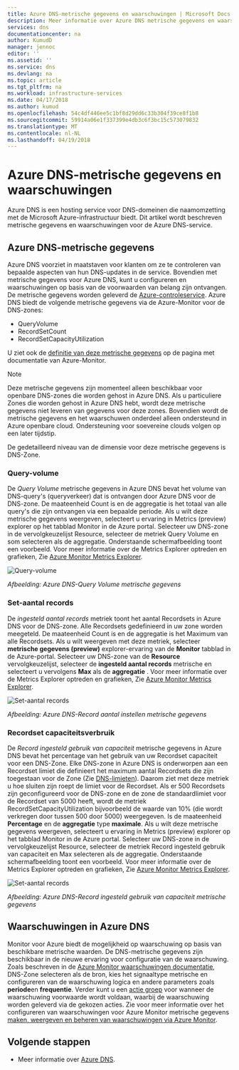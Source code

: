 ```yaml
---
title: Azure DNS-metrische gegevens en waarschuwingen | Microsoft Docs
description: Meer informatie over Azure DNS metrische gegevens en waarschuwingen.
services: dns
documentationcenter: na
author: KumudD
manager: jennoc
editor: ''
ms.assetid: ''
ms.service: dns
ms.devlang: na
ms.topic: article
ms.tgt_pltfrm: na
ms.workload: infrastructure-services
ms.date: 04/17/2018
ms.author: kumud
ms.openlocfilehash: 54c4df446ee5c1bf8d29dd6c33b304f39ce8f1b8
ms.sourcegitcommit: 59914a06e1f337399e4db3c6f3bc15c573079832
ms.translationtype: MT
ms.contentlocale: nl-NL
ms.lasthandoff: 04/19/2018
---
```

# <a name="azure-dns-metrics-and-alerts"></a>Azure DNS-metrische gegevens en waarschuwingen
Azure DNS is een hosting service voor DNS-domeinen die naamomzetting met de Microsoft Azure-infrastructuur biedt. Dit artikel wordt beschreven metrische gegevens en waarschuwingen voor de Azure DNS-service.

## <a name="azure-dns-metrics"></a>Azure DNS-metrische gegevens

Azure DNS voorziet in maatstaven voor klanten om ze te controleren van bepaalde aspecten van hun DNS-updates in de service. Bovendien met metrische gegevens voor Azure DNS, kunt u configureren en waarschuwingen op basis van de voorwaarden van belang zijn ontvangen. De metrische gegevens worden geleverd de [Azure-controleservice](../monitoring-and-diagnostics/index.yml). Azure DNS biedt de volgende metrische gegevens via de Azure-Monitor voor de DNS-zones:

-   QueryVolume
-   RecordSetCount
-   RecordSetCapacityUtilization

U ziet ook de [definitie van deze metrische gegevens](../monitoring-and-diagnostics/monitoring-supported-metrics.md#microsoftnetworkdnszones) op de pagina met documentatie van Azure-Monitor.
>[!NOTE]
> Deze metrische gegevens zijn momenteel alleen beschikbaar voor openbare DNS-zones die worden gehost in Azure DNS. Als u particuliere Zones die worden gehost in Azure DNS hebt, wordt deze metrische gegevens niet leveren van gegevens voor deze zones. Bovendien wordt de metrische gegevens en het waarschuwen onderdeel alleen ondersteund in Azure openbare cloud. Ondersteuning voor soevereine clouds volgen op een later tijdstip. 

De gedetailleerd niveau van de dimensie voor deze metrische gegevens is DNS-Zone.

### <a name="query-volume"></a>Query-volume

De *Query Volume* metrische gegevens in Azure DNS bevat het volume van DNS-query's (queryverkeer) dat is ontvangen door Azure DNS voor de DNS-zone. De maateenheid Count is en de aggregatie is het totaal van alle query's die zijn ontvangen via een bepaalde periode. Als u wilt deze metrische gegevens weergeven, selecteert u ervaring in Metrics (preview) explorer op het tabblad Monitor in de Azure portal. Selecteer uw DNS-zone in de vervolgkeuzelijst Resource, selecteer de metriek Query Volume en som selecteren als de aggregatie. Onderstaande schermafbeelding toont een voorbeeld.  Voor meer informatie over de Metrics Explorer optreden en grafieken, Zie [Azure Monitor Metrics Explorer](../monitoring-and-diagnostics/monitoring-metric-charts.md).

![Query-volume](./media/dns-alerts-metrics/dns-metrics-query-volume.png)

*Afbeelding: Azure DNS-Query Volume metrische gegevens*

### <a name="record-set-count"></a>Set-aantal records
De *ingesteld aantal records* metriek toont het aantal Recordsets in Azure DNS voor de DNS-zone. Alle Recordsets gedefinieerd in uw zone worden meegeteld. De maateenheid Count is en de aggregatie is het Maximum van alle Recordsets. Als u wilt weergeven met deze metriek, selecteer **metrische gegevens (preview)** explorer-ervaring van de **Monitor** tabblad in de Azure-portal. Selecteer uw DNS-zone van de **Resource** vervolgkeuzelijst, selecteer de **ingesteld aantal records** metrische en selecteert u vervolgens **Max** als de **aggregatie** . Voor meer informatie over de Metrics Explorer optreden en grafieken, Zie [Azure Monitor Metrics Explorer](../monitoring-and-diagnostics/monitoring-metric-charts.md). 

![Set-aantal records](./media/dns-alerts-metrics/dns-metrics-record-set-count.png)

*Afbeelding: Azure DNS-Record aantal instellen metrische gegevens*


### <a name="record-set-capacity-utilization"></a>Recordset capaciteitsverbruik
De *Record ingesteld gebruik van capaciteit* metrische gegevens in Azure DNS bevat het percentage van het gebruik van uw Recordset capaciteit voor een DNS-Zone. Elke DNS-zone in Azure DNS is onderworpen aan een Recordset limiet die definieert het maximum aantal Recordsets die zijn toegestaan voor de Zone (Zie [DNS-limieten](dns-zones-records.md#limits)). Daarom ziet met deze metriek u hoe sluiten zijn roept de limiet voor de Recordset. Als er 500 Recordsets zijn geconfigureerd voor de DNS-zone en de zone de standaardlimiet voor de Recordset van 5000 heeft, wordt de metriek RecordSetCapacityUtilization bijvoorbeeld de waarde van 10% (die wordt verkregen door tussen 500 door 5000) weergegeven. Is de maateenheid **Percentage** en de **aggregatie** type **maximale**. Als u wilt deze metrische gegevens weergeven, selecteert u ervaring in Metrics (preview) explorer op het tabblad Monitor in de Azure portal. Selecteer uw DNS-zone in de vervolgkeuzelijst Resource, selecteer de metriek Record ingesteld gebruik van capaciteit en Max selecteren als de aggregatie. Onderstaande schermafbeelding toont een voorbeeld. Voor meer informatie over de Metrics Explorer optreden en grafieken, Zie [Azure Monitor Metrics Explorer](../monitoring-and-diagnostics/monitoring-metric-charts.md). 

![Set-aantal records](./media/dns-alerts-metrics/dns-metrics-record-set-capacity-uitlization.png)

*Afbeelding: Azure DNS-Record ingesteld gebruik van capaciteit metrische gegevens*

## <a name="alerts-in-azure-dns"></a>Waarschuwingen in Azure DNS
Monitor voor Azure biedt de mogelijkheid op waarschuwing op basis van beschikbare metrische waarden. De DNS-metrische gegevens zijn beschikbaar in de nieuwe ervaring voor configuratie van de waarschuwing. Zoals beschreven in de [Azure Monitor waarschuwingen documentatie](../monitoring-and-diagnostics/monitor-alerts-unified-usage.md), DNS-Zone selecteren als de bron, kies het signaaltype metrische en configureren van de waarschuwing logica en andere parameters zoals **periode**en **frequentie**. Verder kunt u een [actie groep](../monitoring-and-diagnostics/monitoring-action-groups.md) voor wanneer de waarschuwing voorwaarde wordt voldaan, waarbij de waarschuwing worden geleverd via de gekozen acties. Zie voor meer informatie over het configureren van waarschuwingen voor Azure Monitor metrische gegevens [maken, weergeven en beheren van waarschuwingen via Azure Monitor](../monitoring-and-diagnostics/monitor-alerts-unified-usage.md). 

## <a name="next-steps"></a>Volgende stappen
- Meer informatie over [Azure DNS](dns-overview.md).
